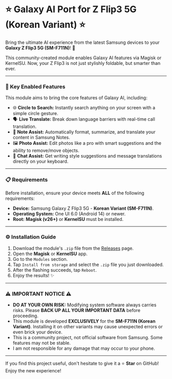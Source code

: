 # ⭐ Galaxy AI Port for Z Flip3 5G (Korean Variant) ⭐

Bring the ultimate AI experience from the latest Samsung devices to your **Galaxy Z Flip3 5G (SM-F711N)**\! 🚀

This community-created module enables Galaxy AI features via Magisk or KernelSU. Now, your Z Flip3 is not just stylishly foldable, but smarter than ever.

-----

### 🧠 Key Enabled Features

This module aims to bring the core features of Galaxy AI, including:

  * 🌐 **Circle to Search:** Instantly search anything on your screen with a simple circle gesture.
  * 🗣️ **Live Translate:** Break down language barriers with real-time call translation.
  * 📝 **Note Assist:** Automatically format, summarize, and translate your content in Samsung Notes.
  * 🖼️ **Photo Assist:** Edit photos like a pro with smart suggestions and the ability to remove/move objects.
  * 💬 **Chat Assist:** Get writing style suggestions and message translations directly on your keyboard.

-----

### 📋 Requirements

Before installation, ensure your device meets **ALL** of the following requirements:

  * **Device:** Samsung Galaxy Z Flip3 5G - **Korean Variant (SM-F711N)**.
  * **Operating System:** One UI 6.0 (Android 14) or newer.
  * **Root:** **Magisk (v26+)** or **KernelSU** must be installed.

-----

### ⚙️ Installation Guide

1.  Download the module's `.zip` file from the [Releases](https://github.com/trinhtantin/GalaxyAI-ZFlip3/releases/tag/V1.0.0) page.
2.  Open the **Magisk** or **KernelSU** app.
3.  Go to the `Modules` section.
4.  Tap `Install from storage` and select the `.zip` file you just downloaded.
5.  After the flashing succeeds, tap `Reboot`.
6.  Enjoy the results\! ✨

-----

### ⚠️ IMPORTANT NOTICE ⚠️

  * **DO AT YOUR OWN RISK:** Modifying system software always carries risks. Please **BACK UP ALL YOUR IMPORTANT DATA** before proceeding.
  * This module is developed **EXCLUSIVELY** for the **SM-F711N (Korean Variant)**. Installing it on other variants may cause unexpected errors or even brick your device.
  * This is a community project, not official software from Samsung. Some features may not be stable.
  * I am not responsible for any damage that may occur to your phone.

-----

If you find this project useful, don't hesitate to give it a ⭐ **Star** on GitHub\! Enjoy the new experience\!
